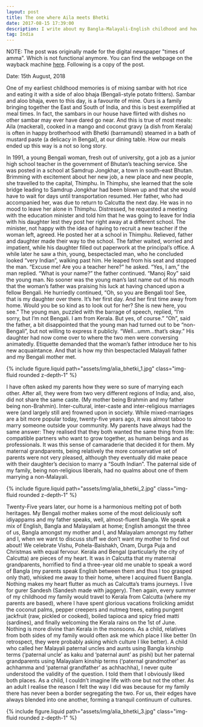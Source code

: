 ```yaml
---
layout: post
title: The one where Aila meets Bhetki
date: 2017-08-15 17:39:00
description: I write about my Bangla-Malayali-English childhood and how it came to be. 
tag: India
---
```


NOTE: The post was originally made for the digital newspaper "times of amma". Which is not functional anymore. You can find the webpage on the wayback machine [here](https://web.archive.org/web/20201127105844/https://www.timesofamma.com/single-post/unity-in-diversity-special-the-one-where-aila-meets-bhetki). Following is a copy of the post. 

Date: 15th August, 2018


One of my earliest childhood memories is of mixing sambar with hot rice and eating it with a side of aloo bhaja (Bengali-style potato fritters). Sambar and aloo bhaja, even to this day, is a favourite of mine. Ours is a family bringing together the East and South of India, and this is best exemplified at meal times. In fact, the sambars in our house have flirted with dishes no other sambar may ever have dared go near. And this is true of most meals: Aila (mackeral), cooked in a mango and coconut gravy (a dish from Kerala) is often in happy brotherhood with Bhetki (barramundi) steamed in a bath of mustard paste (a delicacy in Bengal), at our dining table. How our meals ended up this way is a not so long story. 

In 1991, a young Bengali woman, fresh out of university, got a job as a junior high school teacher in the government of Bhutan’s teaching service. She was posted in a school at Samdrup Jongkhar, a town in south-east Bhutan. Brimming with excitement about her new job, a new place and new people, she travelled to the capital, Thimphu. In Thimphu, she learned that the sole bridge leading to Samdrup Jongkhar had been blown up and that she would have to wait for days until transportation resumed. Her father, who had accompanied her, was due to return to Calcutta the next day. He was in no mood to leave her alone in Thimphu. Distressed, he requested a meeting with the education minister and told him that he was going to leave for India with his daughter lest they post her right away at a different school. The minister, not happy with the idea of having to recruit a new teacher if the woman left, agreed. He posted her at a school in Thimphu. Relieved, father and daughter made their way to the school. The father waited, worried and impatient, while his daughter filled out paperwork at the principal’s office. A while later he saw a thin, young, bespectacled man, who he concluded looked “very Indian”, walking past him. He leaped from his seat and stopped the man. “Excuse me! Are you a teacher here?” he asked. “Yes, I am,” the man replied. “What is your name?” the father continued. “Manoj Roy” said the young man. No sooner was the young man’s last name out of his mouth that the woman’s father was praising his luck at having chanced upon a fellow Bengali. He hurriedly continued, “Oh, so you are Bengali too! See, that is my daughter over there. It’s her first day. And her first time away from home. Would you be so kind as to look out for her? She is new here, you see.” The young man, puzzled with the barrage of speech, replied, “I’m sorry, but I’m not Bengali. I am from Kerala. But yes, of course.” “Oh”, said the father, a bit disappointed that the young man had turned out to be “non-Bengali”, but not willing to express it publicly. “Well…umm…that’s okay.” His daughter had now come over to where the two men were conversing animatedly. Etiquette demanded that the woman’s father introduce her to his new acquaintance. And that is how my thin bespectacled Malayali father and my Bengali mother met.

{% include figure.liquid path="assets/img/alia_bhetki_1.jpg" class="img-fluid rounded z-depth-1" %}

I have often asked my parents how they were so sure of marrying each other. After all, they were from two very different regions of India; and, also, did not share the same caste. (My mother being Brahmin and my father being non-Brahmin). Inter-cultural, inter-caste and inter-religious marriages were (and largely still are) frowned upon in society. While mixed-marriages are a bit more popular today, twenty-five years ago, it was almost taboo to marry someone outside your community. My parents have always had the same answer: They realised that they both wanted the same thing from life: compatible partners who want to grow together, as human beings and as professionals. It was this sense of camaraderie that decided it for them. My maternal grandparents, being relatively the more conservative set of parents were not very pleased, although they eventually did make peace with their daughter’s decision to marry a “South Indian”. The paternal side of my family, being non-religious liberals, had no qualms about one of them marrying a non-Malayali.


{% include figure.liquid path="assets/img/alia_bhetki_2.jpg" class="img-fluid rounded z-depth-1" %}


Twenty-Five years later, our home is a harmonious melting pot of both heritages. My Bengali mother makes some of the most deliciously soft idiyappams and my father speaks, well, almost-fluent Bangla. We speak a mix of English, Bangla and Malayalam at home; English amongst the three of us, Bangla amongst my mother and I, and Malayalam amongst my father and I, when we want to discuss stuff we don’t want my mother to find out about! We celebrate Vishu, Pohela-Baishakh, Onam, Durga Puja and Christmas with equal fervour. Kerala and Bengal (particularly the city of Calcutta) are pieces of my heart. It was in Calcutta that my maternal grandparents, horrified to find a three-year old me unable to speak a word of Bangla (my parents speak English between them and thus I too grasped only that), whisked me away to their home, where I acquired fluent Bangla. Nothing makes my heart flutter as much as Calcutta’s trams journeys. I live for gurer Sandesh (Sandesh made with jaggery). Then again, every summer of my childhood my family would travel to Kerala from Calcutta (where my parents are based), where I have spent glorious vacations frolicking amidst the coconut palms, pepper creepers and nutmeg trees, eating pungent jackfruit (raw, pickled or cooked), boiled tapioca and spicy fried matti (sardines), and finally welcoming the Kerala rains on the 1st of June. Nothing is more divine than Kerala in the monsoons. As a child, relatives from both sides of my family would often ask me which place I like better (In retrospect, they were probably asking which culture I like better). A child who called her Malayali paternal uncles and aunts using Bangla kinship terms (‘paternal uncle’ as kaku and ‘paternal aunt’ as pishi) but her paternal grandparents using Malayalam kinship terms (‘paternal grandmother’ as achhamma and ‘paternal grandfather’ as achhachha), I never quite understood the validity of the question. I told them that I obviously liked both places. As a child, I couldn’t imagine life with one but not the other. As an adult I realise the reason I felt the way I did was because for my family there has never been a border segregating the two. For us, their edges have always blended into one another, forming a tranquil continuum of cultures.


{% include figure.liquid path="assets/img/alia_bhetki_3.jpg" class="img-fluid rounded z-depth-1" %}


